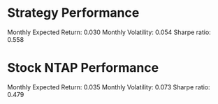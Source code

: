 # Strategy Performance
Monthly Expected Return: 0.030
Monthly Volatility: 0.054
Sharpe ratio: 0.558
# Stock NTAP Performance
Monthly Expected Return: 0.035
Monthly Volatility: 0.073
Sharpe ratio: 0.479

